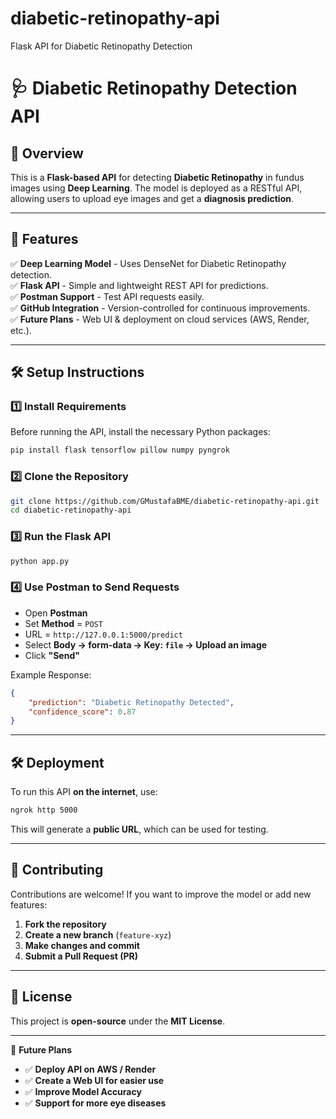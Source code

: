 # diabetic-retinopathy-api
Flask API for Diabetic Retinopathy Detection
# 🩺 Diabetic Retinopathy Detection API

## 📌 Overview
This is a **Flask-based API** for detecting **Diabetic Retinopathy** in fundus images using **Deep Learning**. The model is deployed as a RESTful API, allowing users to upload eye images and get a **diagnosis prediction**.

---

## 🚀 Features
✅ **Deep Learning Model** - Uses DenseNet for Diabetic Retinopathy detection.  
✅ **Flask API** - Simple and lightweight REST API for predictions.  
✅ **Postman Support** - Test API requests easily.  
✅ **GitHub Integration** - Version-controlled for continuous improvements.  
✅ **Future Plans** - Web UI & deployment on cloud services (AWS, Render, etc.).

---

## 🛠️ Setup Instructions
### **1️⃣ Install Requirements**
Before running the API, install the necessary Python packages:
```bash
pip install flask tensorflow pillow numpy pyngrok
```

### **2️⃣ Clone the Repository**
```bash
git clone https://github.com/GMustafaBME/diabetic-retinopathy-api.git
cd diabetic-retinopathy-api
```

### **3️⃣ Run the Flask API**
```bash
python app.py
```

### **4️⃣ Use Postman to Send Requests**
- Open **Postman**  
- Set **Method** = `POST`  
- URL = `http://127.0.0.1:5000/predict`
- Select **Body → form-data → Key: `file` → Upload an image**
- Click **"Send"**

Example Response:
```json
{
    "prediction": "Diabetic Retinopathy Detected",
    "confidence_score": 0.87
}
```

---

## 🛠️ Deployment
To run this API **on the internet**, use:
```bash
ngrok http 5000
```
This will generate a **public URL**, which can be used for testing.

---

## 🤝 Contributing
Contributions are welcome! If you want to improve the model or add new features:
1. **Fork the repository**
2. **Create a new branch** (`feature-xyz`)
3. **Make changes and commit**
4. **Submit a Pull Request (PR)**

---

## 📝 License
This project is **open-source** under the **MIT License**.

---

🎯 **Future Plans**
- ✅ **Deploy API on AWS / Render**
- ✅ **Create a Web UI for easier use**
- ✅ **Improve Model Accuracy**
- ✅ **Support for more eye diseases**
